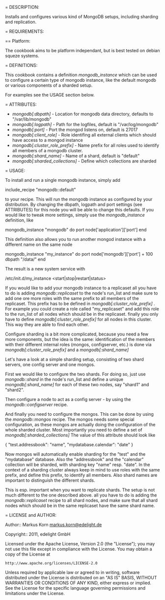 = DESCRIPTION:

Installs and configures various kind of MongoDB setups, including sharding and replication.

= REQUIREMENTS:

== Platform:

The cookbook aims to be platform independant, but is best tested on debian squeze systems.

= DEFINITIONS:

This cookbook contains a definition *mongodb_instance* which can be used to configure
a certain type of mongodb instance, like the default mongodb or various components
of a sharded setup.

For examples see the USAGE section below.

= ATTRIBUTES: 

* *mongodb[:dbpath]* - Location for mongodb data directory, defaults to "/var/lib/mongodb"
* *mongodb[:logpath]* - Path for the logfiles, default is "/var/log/mongodb"
* *mongodb[:port]* - Port the mongod listens on, default is 27017
* *mongodb[:client_role]* - Role identifing all external clients which should have access to a mongod instance
* *mongodb[:cluster_role_prefix]* - Name prefix for all roles used to identify
    all members of a mongodb cluster.
* *mongodb[:shard_name]* - Name of a shard, default is "default"
* *mongodb[:sharded_collections]* - Define which collections are sharded

= USAGE:

To install and run a single mongodb instance, simply add

  include_recipe "mongodb::default"
  
to your recipe. This will run the mongodb instance as configured by your distribution.
By changing the dbpath, logpath and port settings (see ATTRIBUTES) for this node
you will be able to change this defaults.
If you would like to tweak more settings, simply use the *mongodb_instance*
definition, like

  mongodb_instance "mongodb" do
    port node['application']['port']
  end

This definition also allows you to run another mongod instance with a different
name on the same node

  mongodb_instance "my_instance" do
    port node['mongodb']['port'] + 100
    dbpath "/data/"
  end
  
The result is a new system service with

  /etc/init.d/my_instance <start|stop|restart|status>
  
If you would like to add your mongodb instance to a replicaset all you have to
do is adding *mongodb::replicaset* to the node's run_list and make sure to add
one ore more roles with the same prefix to all members of the replicaset. This
prefix has to be defined in *mongodb[:cluster_role_prefix]* . For example you
could create a role called "my_replicaset" and add this role to the run_list of
all nodes which should be in the replicaset. finally you only have to define
*mongodb[:cluster_role_prefix]* for all nodes in this cluster. This way they are
able to find each other.

Configure sharding is a bit more complicated, because you need a few more
components, but the idea is the same: identification of the members with their
different internal roles (mongos, configserver, etc.) is done via
*mongodb[:cluster_role_prefix]* and a *mongodb[:shard_name]*

Let's have a look at a simple sharding setup, consisting of two shard servers, one
config server and one mongos.

First we would like to configure the two shards. For doing so, just use
*mongodb::shard* in the node's run_list and define a unique *mongodb[:shard_name]*
for each of these two nodes, say "shard1" and "shard2".

Then configure a node to act as a config server - by using the *mongodb::configserver*
recipe.

And finally you need to configure the mongos. This can be done by using the
*mongodb::mongos* recipe. The mongos needs some special configuration, as these
mongos are actually doing the configuration of the whole sharded cluster.
Most importantly you need to define a set of *mongodb[:sharded_collections]*
The value of this attribute should look like

  {
    "test.addressbook": "name",
    "mydatabase.calendar": "date"
  }
  
Now mongos will automatically enable sharding for the "test" and the "mydatabase"
database. Also the "addressbook" and the "calendar" collection will be sharded,
with sharding key "name" resp. "date".
In the context of a sharding cluster always keep in mind to use roles with the same
prefix, and define this prefix, to identify all members. Also shard names are
important to distinguish the different shards.

This is esp. important when you want to replicate shards. The setup is not much
different to the one described above. all you have to do is adding the 
*mongodb::replicaset* recipe to all shard nodes, and make sure that all shard
nodes which should be in the same replicaset have the same shard name.

= LICENSE and AUTHOR:

Author:: Markus Korn <markus.korn@edelight.de>

Copyright:: 2011, edelight GmbH

Licensed under the Apache License, Version 2.0 (the "License");
you may not use this file except in compliance with the License.
You may obtain a copy of the License at

    http://www.apache.org/licenses/LICENSE-2.0

Unless required by applicable law or agreed to in writing, software
distributed under the License is distributed on an "AS IS" BASIS,
WITHOUT WARRANTIES OR CONDITIONS OF ANY KIND, either express or implied.
See the License for the specific language governing permissions and
limitations under the License.
